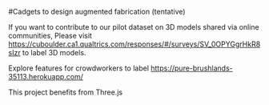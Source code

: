 #Cadgets to design augmented fabrication (tentative)

If you want to contribute to our pilot dataset on 3D models shared via online communities,
Please visit https://cuboulder.ca1.qualtrics.com/responses/#/surveys/SV_0OPYGgrHkR8sIzr to label 3D models.

Explore features for crowdworkers to label https://pure-brushlands-35113.herokuapp.com/

This project benefits from Three.js


